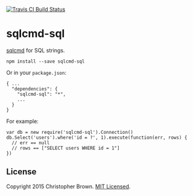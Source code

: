 [![Travis CI Build Status](https://travis-ci.org/chbrown/sqlcmd-sql.svg)](https://travis-ci.org/chbrown/sqlcmd-sql)

# sqlcmd-sql

[sqlcmd](https://github.com/chbrown/sqlcmd) for SQL strings.

    npm install --save sqlcmd-sql

Or in your `package.json`:

    { ...
      "dependencies": {
        "sqlcmd-sql": "*",
        ...
      }
    }

For example:

    var db = new require('sqlcmd-sql').Connection()
    db.Select('users').where('id = ?', 1).execute(function(err, rows) {
      // err == null
      // rows == ["SELECT users WHERE id = 1"]
    })


## License

Copyright 2015 Christopher Brown. [MIT Licensed](http://opensource.org/licenses/MIT).
